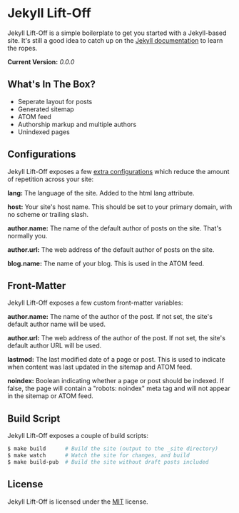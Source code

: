 
Jekyll Lift-Off
===============

Jekyll Lift-Off is a simple boilerplate to get you started with a Jekyll-based site. It's still a good idea to catch up on the [Jekyll documentation][jekyll] to learn the ropes.

**Current Version:** *0.0.0*


What's In The Box?
------------------

- Seperate layout for posts
- Generated sitemap
- ATOM feed
- Authorship markup and multiple authors
- Unindexed pages


Configurations
--------------

Jekyll Lift-Off exposes a few [extra configurations](_config.yml) which reduce the amount of repetition across your site:

**lang:** The language of the site. Added to the html lang attribute.

**host:** Your site's host name. This should be set to your primary domain, with no scheme or trailing slash.

**author.name:** The name of the default author of posts on the site. That's normally you.

**author.url:** The web address of the default author of posts on the site.

**blog.name:** The name of your blog. This is used in the ATOM feed.


Front-Matter
------------

Jekyll Lift-Off exposes a few custom front-matter variables:

**author.name:** The name of the author of the post. If not set, the site's default author name will be used.

**author.url:** The web address of the author of the post. If not set, the site's default author URL will be used.

**lastmod:** The last modified date of a page or post. This is used to indicate when content was last updated in the sitemap and ATOM feed.

**noindex:** Boolean indicating whether a page or post should be indexed. If false, the page will contain a "robots: noindex" meta tag and will not appear in the sitemap or ATOM feed.


Build Script
------------

Jekyll Lift-Off exposes a couple of build scripts:

```sh
$ make build      # Build the site (output to the _site directory)
$ make watch      # Watch the site for changes, and build
$ make build-pub  # Build the site without draft posts included
```


License
-------

Jekyll Lift-Off is licensed under the [MIT][mit] license.



[jekyll]: http://jekyllrb.com/
[mit]: http://opensource.org/licenses/mit-license.php
